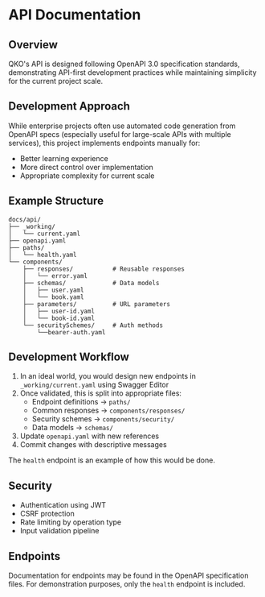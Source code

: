 # API Documentation

## Overview
QKO's API is designed following OpenAPI 3.0 specification standards, demonstrating API-first development practices while maintaining simplicity for the current project scale.

## Development Approach
While enterprise projects often use automated code generation from OpenAPI specs (especially useful for large-scale APIs with multiple services), this project implements endpoints manually for:

- Better learning experience
- More direct control over implementation
- Appropriate complexity for current scale

## Example Structure
```text
docs/api/
├── _working/
│   └── current.yaml
├── openapi.yaml
├── paths/
│   └── health.yaml
└── components/
    ├── responses/           # Reusable responses
    │   └── error.yaml
    ├── schemas/             # Data models
    │   ├── user.yaml
    │   └── book.yaml
    ├── parameters/          # URL parameters
    │   ├── user-id.yaml
    │   └── book-id.yaml
    └── securitySchemes/     # Auth methods
        └──bearer-auth.yaml
```

## Development Workflow
1. In an ideal world, you would design new endpoints in `_working/current.yaml` using Swagger Editor
2. Once validated, this is split into appropriate files:
   - Endpoint definitions → `paths/`
   - Common responses → `components/responses/`
   - Security schemes → `components/security/`
   - Data models → `schemas/`
3. Update `openapi.yaml` with new references
4. Commit changes with descriptive messages

The `health` endpoint is an example of how this would be done.

## Security
- Authentication using JWT
- CSRF protection
- Rate limiting by operation type
- Input validation pipeline

## Endpoints
Documentation for endpoints may be found in the OpenAPI specification files. For demonstration purposes, only the `health` endpoint is included.